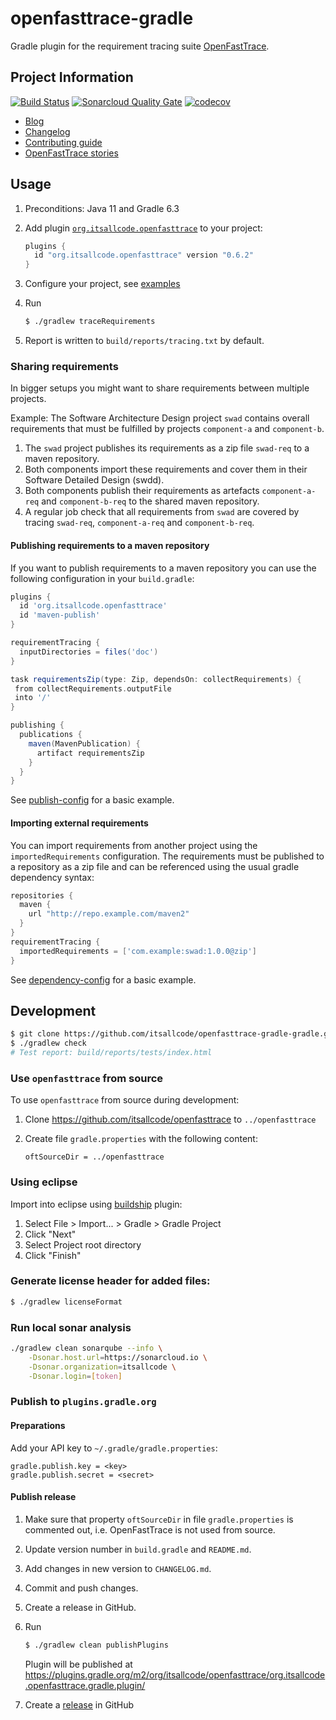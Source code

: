 # openfasttrace-gradle
Gradle plugin for the requirement tracing suite [OpenFastTrace](https://github.com/itsallcode/openfasttrace).

## Project Information

[![Build Status](https://travis-ci.org/itsallcode/openfasttrace-gradle.svg?branch=develop)](https://travis-ci.org/itsallcode/openfasttrace-gradle)
[![Sonarcloud Quality Gate](https://sonarcloud.io/api/project_badges/measure?project=org.itsallcode%3Aopenfasttrace-gradle&metric=alert_status)](https://sonarcloud.io/dashboard?id=org.itsallcode%3Aopenfasttrace-gradle)
[![codecov](https://codecov.io/gh/itsallcode/openfasttrace-gradle/branch/develop/graph/badge.svg)](https://codecov.io/gh/itsallcode/openfasttrace-gradle)

* [Blog](https://blog.itsallcode.org/)
* [Changelog](CHANGELOG.md)
* [Contributing guide](CONTRIBUTING.md)
* [OpenFastTrace stories](https://github.com/itsallcode/openfasttrace/wiki/OFT-Stories)

## Usage

1. Preconditions: Java 11 and Gradle 6.3
1. Add plugin [`org.itsallcode.openfasttrace`](https://plugins.gradle.org/plugin/org.itsallcode.openfasttrace) to your project:

    ```gradle
    plugins {
      id "org.itsallcode.openfasttrace" version "0.6.2"
    }
    ```

1. Configure your project, see [examples](https://github.com/itsallcode/openfasttrace-gradle/tree/develop/example-projects)
1. Run

    ```bash
    $ ./gradlew traceRequirements
    ```

1. Report is written to `build/reports/tracing.txt` by default.

### Sharing requirements

In bigger setups you might want to share requirements between multiple projects.

Example: The Software Architecture Design project `swad` contains overall requirements that must be fulfilled by projects `component-a` and `component-b`.

1. The `swad` project publishes its requirements as a zip file `swad-req` to a maven repository.
1. Both components import these requirements and cover them in their Software Detailed Design (swdd).
1. Both components publish their requirements as artefacts `component-a-req` and `component-b-req` to the shared maven repository.
1. A regular job check that all requirements from `swad` are covered by tracing `swad-req`, `component-a-req` and `component-b-req`.

#### Publishing requirements to a maven repository

If you want to publish requirements to a maven repository you can use the following configuration in your `build.gradle`:

```gradle
plugins {
  id 'org.itsallcode.openfasttrace'
  id 'maven-publish'
}

requirementTracing {
  inputDirectories = files('doc')
}

task requirementsZip(type: Zip, dependsOn: collectRequirements) {
 from collectRequirements.outputFile
 into '/'
}

publishing {
  publications {
    maven(MavenPublication) {
      artifact requirementsZip
    }
  }
}
```

See [publish-config](example-projects\publish-config) for a basic example.

#### Importing external requirements

You can import requirements from another project using the `importedRequirements` configuration. The requirements must be published to a repository as a zip file and can be referenced using the usual gradle dependency syntax:

```gradle
repositories {
  maven {
    url "http://repo.example.com/maven2"
  }
}
requirementTracing {
  importedRequirements = ['com.example:swad:1.0.0@zip']
}
```

See [dependency-config](example-projects\dependency-config) for a basic example.

## Development

```bash
$ git clone https://github.com/itsallcode/openfasttrace-gradle-gradle.git
$ ./gradlew check
# Test report: build/reports/tests/index.html
```

### Use `openfasttrace` from source

To use `openfasttrace` from source during development:

1. Clone https://github.com/itsallcode/openfasttrace to `../openfasttrace`
1. Create file `gradle.properties` with the following content:

    ```properties
    oftSourceDir = ../openfasttrace
    ```

### Using eclipse

Import into eclipse using [buildship](https://projects.eclipse.org/projects/tools.buildship) plugin:

1. Select File > Import... > Gradle > Gradle Project
1. Click "Next"
1. Select Project root directory
1. Click "Finish"

### Generate license header for added files:

```bash
$ ./gradlew licenseFormat
```

### Run local sonar analysis

```bash
./gradlew clean sonarqube --info \
    -Dsonar.host.url=https://sonarcloud.io \
    -Dsonar.organization=itsallcode \
    -Dsonar.login=[token]
```

### Publish to `plugins.gradle.org`

#### Preparations

Add your API key to `~/.gradle/gradle.properties`:

```properties
gradle.publish.key = <key>
gradle.publish.secret = <secret>
```

#### Publish release

1. Make sure that property `oftSourceDir` in file `gradle.properties` is commented out, i.e. OpenFastTrace is not used from source.
1. Update version number in `build.gradle` and `README.md`.
1. Add changes in new version to `CHANGELOG.md`.
1. Commit and push changes.
1. Create a release in GitHub.
1. Run

    ```bash
    $ ./gradlew clean publishPlugins
    ```

   Plugin will be published at https://plugins.gradle.org/m2/org/itsallcode/openfasttrace/org.itsallcode.openfasttrace.gradle.plugin/
1. Create a [release](https://github.com/itsallcode/openfasttrace-gradle/releases) in GitHub
